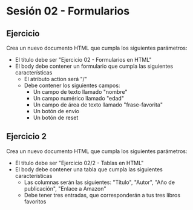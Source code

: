 # Sesión 02 - Formularios
## Ejercicio
Crea un nuevo documento HTML que cumpla los siguientes parámetros:
- El título debe ser "Ejercicio 02 - Formularios en HTML"
- El body debe contener un formulario que cumpla las siguientes características
    - El atributo action será "/"
    - Debe contener los siguientes campos:
        - Un campo de texto llamado "nombre"
        - Un campo numérico llamado "edad"
        - Un campo de área de texto llamado "frase-favorita"
        - Un botón de envío
        - Un botón de reset

## Ejercicio 2
Crea un nuevo documento HTML que cumpla los siguientes parámetros:
- El título debe ser "Ejercicio 02/2 - Tablas en HTML"
- El body debe contener una tabla que cumpla las siguientes características
    - Las columnas serán las siguientes: "Título", "Autor", "Año de publicación", "Enlace a Amazon"
    - Debe tener tres entradas, que corresponderán a tus tres libros favoritos
